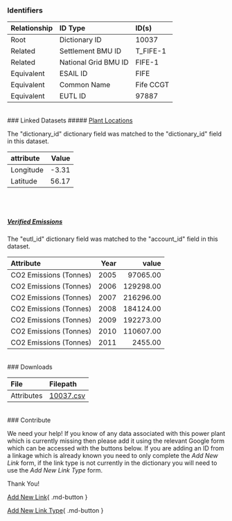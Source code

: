 ### Identifiers

| Relationship   | ID Type              | ID(s)     |
|:---------------|:---------------------|:----------|
| Root           | Dictionary ID        | 10037     |
| Related        | Settlement BMU ID    | T_FIFE-1  |
| Related        | National Grid BMU ID | FIFE-1    |
| Equivalent     | ESAIL ID             | FIFE      |
| Equivalent     | Common Name          | Fife CCGT |
| Equivalent     | EUTL ID              | 97887     |

<br>
### Linked Datasets
##### <a href="https://osuked.github.io/Power-Station-Dictionary/datasets/plant-locations">Plant Locations</a>



The "dictionary_id" dictionary field was matched to the "dictionary_id" field in this dataset.

| attribute   |   Value |
|:------------|--------:|
| Longitude   |   -3.31 |
| Latitude    |   56.17 |

<br><br>
##### <a href="https://osuked.github.io/Power-Station-Dictionary/datasets/verified-emissions">Verified Emissions</a>



The "eutl_id" dictionary field was matched to the "account_id" field in this dataset.

| Attribute              |   Year |     value |
|:-----------------------|-------:|----------:|
| CO2 Emissions (Tonnes) |   2005 |  97065.00 |
| CO2 Emissions (Tonnes) |   2006 | 129298.00 |
| CO2 Emissions (Tonnes) |   2007 | 216296.00 |
| CO2 Emissions (Tonnes) |   2008 | 184124.00 |
| CO2 Emissions (Tonnes) |   2009 | 192273.00 |
| CO2 Emissions (Tonnes) |   2010 | 110607.00 |
| CO2 Emissions (Tonnes) |   2011 |   2455.00 |


<br>
### Downloads


| File       | Filepath                                                                              |
|:-----------|:--------------------------------------------------------------------------------------|
| Attributes | [10037.csv](https://osuked.github.io/Power-Station-Dictionary/object_attrs/10037.csv) |


<br>
### Contribute

We need your help! If you know of any data associated with this power plant which is currently missing then please add it using the relevant Google form which can be accessed with the buttons below.  If you are adding an ID from a linkage which is already known you need to only complete the *Add New Link* form, if the link type is not currently in the dictionary you will need to use the *Add New Link Type* form.

Thank You!

[Add New Link](https://docs.google.com/forms/d/e/1FAIpQLSc5jRsQ7NgiLLXbwo9PUdwTQyuqbRwThltG56-o6NVSe7E_nw/viewform?usp=pp_url&entry.251912331=10037){ .md-button }

[Add New Link Type](https://docs.google.com/forms/d/e/1FAIpQLSdQfLmfOR0Vw4Z7gDQAIhBbqIifd1RuSFPKmDQpROhOqjo7ew/viewform?usp=pp_url&entry.2141539628=10037){ .md-button }